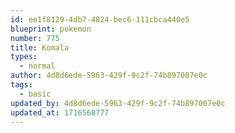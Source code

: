 ```yaml
---
id: ee1f8129-4db7-4824-bec6-111cbca440e5
blueprint: pokemon
number: 775
title: Komala
types:
  - normal
author: 4d8d6ede-5963-429f-9c2f-74b897007e0c
tags:
  - basic
updated_by: 4d8d6ede-5963-429f-9c2f-74b897007e0c
updated_at: 1716568777
---
```

